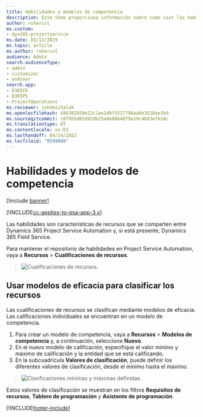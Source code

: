 ```yaml
---
title: Habilidades y modelos de competencia
description: Este tema proporciona información sobre cómo usar las habilidades y los modelos de competencia.
author: ruhercul
ms.custom:
- dyn365-projectservice
ms.date: 03/13/2019
ms.topic: article
ms.author: ruhercul
audience: Admin
search.audienceType:
- admin
- customizer
- enduser
search.app:
- D365CE
- D365PS
- ProjectOperations
ms.reviewer: johnmichalak
ms.openlocfilehash: d46382939e22c1ee1d9f5517798aabb3520ae3bd
ms.sourcegitcommit: c0792bd65d92db25e0e8864879a19c4b93efb10c
ms.translationtype: HT
ms.contentlocale: es-ES
ms.lasthandoff: 04/14/2022
ms.locfileid: "8599889"
---
```

# <a name="skills-and-proficiency-models"></a>Habilidades y modelos de competencia

[!include [banner](../includes/psa-now-project-operations.md)]

[!INCLUDE[cc-applies-to-psa-app-3.x](../includes/cc-applies-to-psa-app-3x.md)]

Las habilidades son características de recursos que se comparten entre Dynamics 365 Project Service Automation y, si está presente, Dynamics 365 Field Service. 

Para mantener el repositorio de habilidades en Project Service Automation, vaya a **Recursos** \> **Cualificaciones de recursos**. 

> ![Cualificaciones de recursos.](media/Resource-Management-image84.png)

## <a name="use-proficiency-models-to-rate-resources"></a>Usar modelos de eficacia para clasificar los recursos

Las cualificaciones de recursos se clasifican mediante modelos de eficacia. Las calificaciones individuales se encuentran en un modelo de competencia. 

1. Para crear un modelo de competencia, vaya a **Recursos** \> **Modelos de competencia** y, a continuación, seleccione **Nuevo**.
2. En el nuevo modelo de calificación, especifique el valor mínimo y máximo de calificación y la entidad que se está calificando.
3. En la subcuadrícula **Valores de clasificación**, puede definir los diferentes valores de clasificación, desde el mínimo hasta el máximo.

> ![Clasificaciones mínimas y máximas definidas.](media/Resource-Management-image85.png)

Estos valores de clasificación se muestran en los filtros **Requisitos de recursos**, **Tablero de programación** y **Asistente de programación**.


[!INCLUDE[footer-include](../includes/footer-banner.md)]

